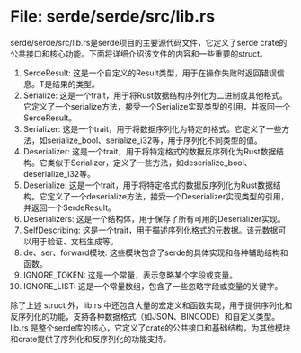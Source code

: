 # File: serde/serde/src/lib.rs

serde/serde/src/lib.rs是serde项目的主要源代码文件，它定义了serde crate的公共接口和核心功能。下面将详细介绍该文件的内容和一些重要的struct。

1. SerdeResult<T>: 这是一个自定义的Result类型，用于在操作失败时返回错误信息。T是结果的类型。
2. Serialize: 这是一个trait，用于将Rust数据结构序列化为二进制或其他格式。它定义了一个serialize方法，接受一个Serialize实现类型的引用，并返回一个SerdeResult。
3. Serializer: 这是一个trait，用于将数据序列化为特定的格式。它定义了一些方法，如serialize_bool、serialize_i32等，用于序列化不同类型的值。
4. Deserializer: 这是一个trait，用于将特定格式的数据反序列化为Rust数据结构。它类似于Serializer，定义了一些方法，如deserialize_bool、deserialize_i32等。
5. Deserialize: 这是一个trait，用于将特定格式的数据反序列化为Rust数据结构。它定义了一个deserialize方法，接受一个Deserializer实现类型的引用，并返回一个SerdeResult。
6. Deserializers: 这是一个结构体，用于保存了所有可用的Deserializer实现。
7. SelfDescribing: 这是一个trait，用于描述序列化格式的元数据。该元数据可以用于验证、文档生成等。
8. de、ser、forward模块: 这些模块包含了serde的具体实现和各种辅助结构和函数。
9. IGNORE_TOKEN: 这是一个常量，表示忽略某个字段或变量。
10. IGNORE_LIST: 这是一个常量数组，包含了一些忽略字段或变量的关键字。

除了上述 struct 外，lib.rs 中还包含大量的宏定义和函数实现，用于提供序列化和反序列化的功能，支持各种数据格式（如JSON、BINCODE）和自定义类型。lib.rs 是整个serde库的核心，它定义了crate的公共接口和基础结构，为其他模块和crate提供了序列化和反序列化的功能支持。

